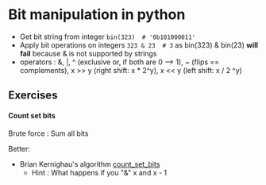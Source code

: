 # Bit manipulation in python

- Get bit string from integer `bin(323)  # '0b101000011'`
- Apply bit operations on integers `323 & 23  # 3` as bin(323) & bin(23) **will fail** because & is not supported by strings
- operators : &, |, ^ (exclusive or, if both are 0 --> 1), ~ (flips == complements), x >> y (right shift: x * 2^y), x << y (left shift: x / 2 ^y)
 
## Exercises

#### Count set bits


Brute force : Sum all bits

Better: 
- Brian Kernighau's algorithm [count_set_bits](count_set_bits.py)
  - Hint : What happens if you "&" x and x - 1
